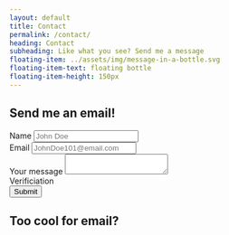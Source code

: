```yaml
---
layout: default
title: Contact
permalink: /contact/
heading: Contact
subheading: Like what you see? Send me a message
floating-item: ../assets/img/message-in-a-bottle.svg
floating-item-text: floating bottle
floating-item-height: 150px
---
```


<h2 class="section-title">Send me an email!</h2>
<div class="page-wrapper">
<!--------------------- CONTACT FORM ----------------------->
<div class="ui inverted segment">
 <div class="ui inverted form">
    <form name="contact" data-netlify="true" data-netlify-recaptcha="true"> 
        <div class="two fields">
            <div class="field">
                <label>Name</label>
                <input placeholder="John Doe"  name="Name" type="text">
            </div>
            <div class="field">
                <label>Email</label>
                <input placeholder="JohnDoe101@email.com"  name="Email" type="text">
            </div>
        </div>
        <div class="inline field">
        <div class="field">
                <label>Your message</label>
                <textarea spellcheck="false" ></textarea>
            </div>
        </div>
        <div class="two fields">
            <div class="field">
                <label>Verificiation</label>
                <div data-netlify-recaptcha="true"></div>
            </div>
            <div class="field">
                <button class="fluid ui button right floated" type="submit">Submit</button>
            </div>
        </div>
     </form>
 </div>
</div>
<!----------------- SOCIAL MEDIA ICONS ----------------------->
    <h2 class="section-title">Too cool for email?</h2>
    <div  id="icons">
        <a href="https://twitter.com/JonathanSouth17" target="_blank">
            <span class="fa-stack fa-2x">
                <i class="fas fa-square fa-stack-2x"></i>
                <i class="fab fa-twitter-square fa-stack-1x fa-inverse"></i>
            </span>
        </a>
        <a href="https://www.linkedin.com/in/jonathan-southern-772b4b135/" target="_blank">
            <span class="fa-stack fa-2x">
                <i class="fas fa-square fa-stack-2x"></i>
                <i class="fab fa-linkedin fa-stack-1x fa-inverse"></i>
            </span>
        </a>
        <a href="https://github.com/JonathanSouthern" target="_blank">
            <span class="fa-stack fa-2x">
                <i class="fas fa-square fa-stack-2x"></i>
                <i class="fab fa-github-square fa-stack-1x fa-inverse"></i>
            </span>
        </a>
    </div>
</div>
